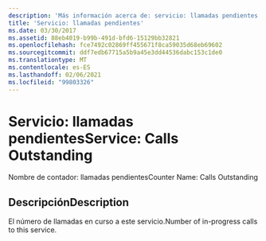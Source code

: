 ```yaml
---
description: 'Más información acerca de: servicio: llamadas pendientes'
title: 'Servicio: llamadas pendientes'
ms.date: 03/30/2017
ms.assetid: 88eb4019-b99b-491d-bfd6-15129bb32821
ms.openlocfilehash: fce7492c02869ff455671f8ca59035d68eb69602
ms.sourcegitcommit: ddf7edb67715a5b9a45e3dd44536dabc153c1de0
ms.translationtype: MT
ms.contentlocale: es-ES
ms.lasthandoff: 02/06/2021
ms.locfileid: "99803326"
---
```

# <a name="service-calls-outstanding"></a><span data-ttu-id="c3b0b-103">Servicio: llamadas pendientes</span><span class="sxs-lookup"><span data-stu-id="c3b0b-103">Service: Calls Outstanding</span></span>

<span data-ttu-id="c3b0b-104">Nombre de contador: llamadas pendientes</span><span class="sxs-lookup"><span data-stu-id="c3b0b-104">Counter Name: Calls Outstanding</span></span>  
  
## <a name="description"></a><span data-ttu-id="c3b0b-105">Descripción</span><span class="sxs-lookup"><span data-stu-id="c3b0b-105">Description</span></span>  

 <span data-ttu-id="c3b0b-106">El número de llamadas en curso a este servicio.</span><span class="sxs-lookup"><span data-stu-id="c3b0b-106">Number of in-progress calls to this service.</span></span>
